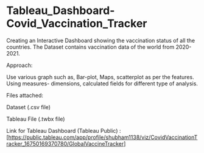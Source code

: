 # Tableau_Dashboard-Covid_Vaccination_Tracker

Creating an Interactive Dashboard showing the vaccination status of all the countries.
The Dataset contains vaccination data of the world from 2020-2021.

Approach:

Use various graph such as, Bar-plot, Maps, scatterplot as per the features.
Using measures- dimensions, calculated fields for different type of analysis.

Files attached:

Dataset (.csv file)

Tableau File (.twbx file)

Link for Tableau Dashboard (Tableau Public) : [https://public.tableau.com/app/profile/shubham1138/viz/CovidVaccinationTracker_16750169370780/GlobalVaccineTracker]
